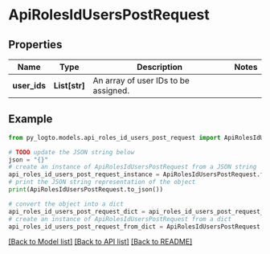# ApiRolesIdUsersPostRequest


## Properties

Name | Type | Description | Notes
------------ | ------------- | ------------- | -------------
**user_ids** | **List[str]** | An array of user IDs to be assigned. | 

## Example

```python
from py_logto.models.api_roles_id_users_post_request import ApiRolesIdUsersPostRequest

# TODO update the JSON string below
json = "{}"
# create an instance of ApiRolesIdUsersPostRequest from a JSON string
api_roles_id_users_post_request_instance = ApiRolesIdUsersPostRequest.from_json(json)
# print the JSON string representation of the object
print(ApiRolesIdUsersPostRequest.to_json())

# convert the object into a dict
api_roles_id_users_post_request_dict = api_roles_id_users_post_request_instance.to_dict()
# create an instance of ApiRolesIdUsersPostRequest from a dict
api_roles_id_users_post_request_from_dict = ApiRolesIdUsersPostRequest.from_dict(api_roles_id_users_post_request_dict)
```
[[Back to Model list]](../README.md#documentation-for-models) [[Back to API list]](../README.md#documentation-for-api-endpoints) [[Back to README]](../README.md)



